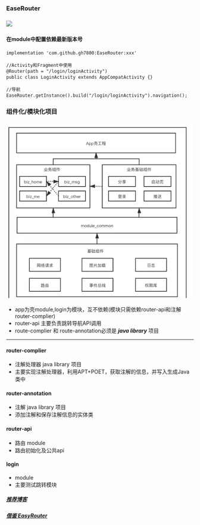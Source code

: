 ### EaseRouter 

### [![](https://jitpack.io/v/gh7800/EaseRouter.svg)](https://jitpack.io/#gh7800/EaseRouter)

#### 在module中配置依赖最新版本号
```
implementation 'com.github.gh7800:EaseRouter:xxx'

//Activity和Fragment中使用
@Router(path = "/login/loginActivity")
public class LoginActivity extends AppCompatActivity {}

//导航
EaseRouter.getInstance().build("/login/loginActivity").navigation();
```


### 组件化/模块化项目
### ![](/Image/img_zujianhua.png)

- app为壳module,login为模块，互不依赖(模块只需依赖router-api和注解 router-complier)
- router-api 主要负责跳转导航API调用
- route-complier 和 route-annotation必须是 ***java library*** 项目

 ---

#### router-complier
- 注解处理器 java library 项目
- 主要实现注解处理器，利用APT+POET，获取注解的信息，并写入生成Java类中

#### router-annotation
- 注解 java library 项目
- 添加注解和保存注解信息的实体类

#### router-api
- 路由 module
- 路由初始化及公共api

#### login
- module
- 主要测试跳转模块

##### [推荐博客](https://blog.csdn.net/qq_24000367/article/details/121511117)
##### [借鉴 EasyRouter](https://github.com/Xiasm/EasyRouter)
